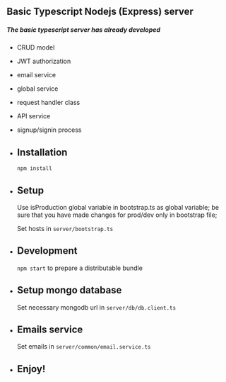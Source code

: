 ## Basic Typescript Nodejs (Express) server

##### The basic typescript server has already developed
* CRUD model
* JWT authorization
* email service
* global service
* request handler class
* API service
* signup/signin process

* ## Installation

  `npm install`

* ## Setup  

  Use isProduction global variable in bootstrap.ts as global variable;
  be sure that you have made changes for prod/dev only in bootstrap file;

  Set hosts in `server/bootstrap.ts`

* ## Development

  `npm start` to prepare a distributable bundle

* ## Setup mongo database

  Set necessary mongodb url in `server/db/db.client.ts`

* ## Emails service

  Set emails in `server/common/email.service.ts`

* ## Enjoy!
